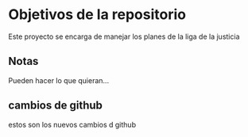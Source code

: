 # Objetivos de la repositorio

Este proyecto se encarga de manejar los planes de la liga de la justicia


## Notas
Pueden hacer lo que quieran...


## cambios de github

estos son los nuevos cambios d github
